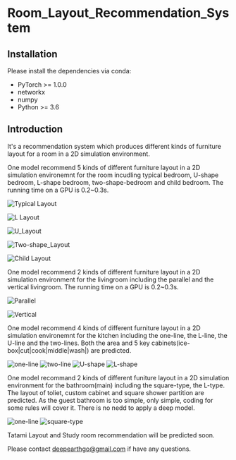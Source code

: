# Room_Layout_Recommendation_System
## Installation
Please install the dependencies via conda:
 * PyTorch >= 1.0.0
 * networkx
 * numpy
 * Python >= 3.6

## Introduction

It's a recommendation system which produces different kinds of furniture layout for a room in a 2D simulation environment. 

One model recommend 5 kinds of different furniture layout in a 2D simulation environemnt for the room incudling typical bedroom, U-shape bedroom, L-shape bedroom, two-shape-bedroom and child bedroom. The running time on a GPU is 0.2~0.3s.

![Typical Layout](bedroom2.jpg)

![L Layout](bedroom1.jpg)

![U_Layout](bedroom6.jpg)

![Two-shape_Layout](bedroom3.jpg)

![Child Layout](bedroom4.jpg)

One model recommend 2 kinds of different furniture layout in a 2D simulation environment for the livingroom including the parallel and the vertical livingroom. The running time on a GPU is 0.2~0.3s.

![Parallel](livingroom1.jpg)

![Vertical](livingroom2.jpg)

One model recommend 4 kinds of different furniture layout in a 2D simulation environemnt for the kitchen including the one-line, the L-line, the U-line and the two-lines. Both the area and 5 key cabinets(ice-box|cut|cook|middle|wash|) are predicted.

![one-line](kitchen1.jpg)
![two-line](kitchen2.jpg)
![U-shape](kitchen3.jpg)
![L-shape](kitchen4.jpg)

One model recommand 2 kinds of different funiture layout in a 2D simulation environment for the bathroom(main) including the square-type, the L-type. The layout of toliet, custom cabinet and square shower partition are predicted. As the guest bathroom is too simple, only simple, coding for some rules will cover it. There is no nedd to apply a deep model. 

![one-line](bathroom1.jpg)
![square-type](bathroom2.jpg)

Tatami Layout and Study room recommendation will be predicted soon.

Please contact deepearthgo@gmail.com if have any questions.

